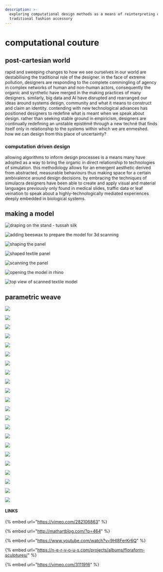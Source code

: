 ```yaml
---
description: >-
  exploring computational design methods as a means of reinterpreting of a
  traditional fashion accessory
---
```


# computational couture

## post-cartesian world

rapid and sweeping changes to how we see ourselves in our world are destabilising the traditional role of the designer. in the face of extreme pollution, designers are responding to the complete commingling of agency in complex networks of human and non-human actors, consequently the organic and synthetic have merged in the making practices of many designers. similarly, big data and AI have disrupted and rearranged our ideas around systems design, community and what it means to construct and claim an identity. contending with new technological advances has positioned designers to redefine what is meant when we speak about design. rather than seeking  stable ground in empiricism, designers are continually redefining an unstable epistêmê through a new technê that finds itself only in relationship to the systems within which we are enmeshed. how we can design from this place of uncertainty?

### computation driven design

allowing algorithms to inform design processes is a means many have adopted as a way to bring the organic in direct relationship to technologies of simulation. this methodology allows for an emergent aesthetic derived from abstracted, measurable behaviours thus making space for a certain ambivalence around design decisions. by embracing the techniques of simulacra designers have been able to create and apply visual and material languages previously only found in medical slides, traffic data or leaf veination to speak about a highly-technologically mediated experiences deeply embedded in biological systems.

## making a model

![draping on the stand - tussah silk](.gitbook/assets/img_9337.JPG)

![adding beeswax to prepare the model for 3d scanning ](.gitbook/assets/img_9138%20%281%29.jpg)

![shaping the panel](.gitbook/assets/img_9132.jpg)

![shaped textile panel](.gitbook/assets/img_9147.jpg)

![scanning the panel](.gitbook/assets/compcout-3dscan.gif)

![opening the model in rhino](.gitbook/assets/screen-shot-2018-11-09-at-17.32.25.png)

![top view of scanned textile model](.gitbook/assets/screen-shot-2018-11-11-at-17.22.42.png)

##  parametric weave

![](.gitbook/assets/screen-shot-2018-11-09-at-22.38.13.png)

![](.gitbook/assets/screen-shot-2018-11-09-at-22.40.11.png)

![](.gitbook/assets/screen-shot-2018-11-09-at-22.48.47.png)

![](.gitbook/assets/screen-shot-2018-11-09-at-22.52.44.png)

![](.gitbook/assets/screen-shot-2018-11-10-at-00.25.29.png)

![](.gitbook/assets/screen-shot-2018-11-10-at-00.29.18.png)

![](.gitbook/assets/screen-shot-2018-11-10-at-06.11.05.png)

![](.gitbook/assets/screen-shot-2018-11-10-at-06.20.32.png)

![](.gitbook/assets/screen-shot-2018-11-10-at-06.24.01.png)

![](.gitbook/assets/screen-shot-2018-11-10-at-15.43.24.png)

![](.gitbook/assets/screen-shot-2018-11-10-at-15.44.35.png)

![](.gitbook/assets/screen-shot-2018-11-10-at-22.34.36.png)

![](.gitbook/assets/screen-shot-2018-11-11-at-06.41.48.png)

![](.gitbook/assets/screen-shot-2018-11-11-at-06.29.33.png)

![](.gitbook/assets/screen-shot-2018-11-11-at-12.29.02.png)

![](.gitbook/assets/screen-shot-2018-11-12-at-12.50.09.png)

![](.gitbook/assets/screen-shot-2018-11-12-at-12.53.12.png)

![](.gitbook/assets/screen-shot-2018-11-12-at-13.17.31.png)

![](.gitbook/assets/screen-shot-2018-11-12-at-13.21.22.png)

![](.gitbook/assets/screen-shot-2018-11-12-at-13.25.11.png)

![](.gitbook/assets/screen-shot-2018-11-12-at-13.26.02.png)

![](.gitbook/assets/screen-shot-2018-11-12-at-13.29.09.png)

#### LINKS

{% embed url="https://vimeo.com/282106863" %}

{% embed url="http://mathartblog.com/?p=464" %}

{% embed url="https://www.youtube.com/watch?v=9HI8FerKr6Q" %}

{% embed url="https://n-e-r-v-o-u-s.com/projects/albums/floraform-sculptures/" %}

{% embed url="https://vimeo.com/3111916" %}

